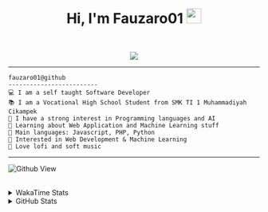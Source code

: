 <h1 align="center">
Hi, I'm Fauzaro01
  <img src="https://media.giphy.com/media/hvRJCLFzcasrR4ia7z/giphy.gif" width="30"></h1>
<br/>

<p align="center">
  <a href="https://github.com/DenverCoder1/readme-typing-svg">
    <img src="https://readme-typing-svg.herokuapp.com?lines=Chill%20and%20Coding;Full+Stack+Web+Developer;Student;Software%20Develover;Always%20learning%20new%20things&center=true&width=380&height=45">
  </a>
</p>

<hr>

```
fauzaro01@github
-------------------------
💻 I am a self taught Software Developer
📚 I am a Vocational High School Student from SMK TI 1 Muhammadiyah Cikampek
📝 I have a strong interest in Programming languages and AI
🌱 Learning about Web Application and Machine Learning stuff
🌟 Main languages: Javascript, PHP, Python
🚩 Interested in Web Development & Machine Learning
🎵 Love lofi and soft music 
```

<hr>

![Github View](https://komarev.com/ghpvc/?username=fauzaro01&style=flat-square)
<br><br>
<details>
  <summary>
     WakaTime Stats
  </summary>
  <br>
  <!--START_SECTION:waka-->

```txt
From: 10 September 2021 - To: 30 May 2025

Total Time: 864 hrs 21 mins

JavaScript          268 hrs 16 mins ███████▓░░░░░░░░░░░░░░░░░   31.04 %
PHP                 176 hrs 44 mins █████░░░░░░░░░░░░░░░░░░░░   20.45 %
HTML                104 hrs 12 mins ███░░░░░░░░░░░░░░░░░░░░░░   12.06 %
Blade Template      84 hrs 49 mins  ██▒░░░░░░░░░░░░░░░░░░░░░░   09.81 %
EJS                 56 hrs 49 mins  █▓░░░░░░░░░░░░░░░░░░░░░░░   06.57 %
Java                41 hrs 50 mins  █▒░░░░░░░░░░░░░░░░░░░░░░░   04.84 %
CSS                 34 hrs 24 mins  █░░░░░░░░░░░░░░░░░░░░░░░░   03.98 %
JSON                31 hrs 17 mins  █░░░░░░░░░░░░░░░░░░░░░░░░   03.62 %
Python              13 hrs 52 mins  ▒░░░░░░░░░░░░░░░░░░░░░░░░   01.60 %
Other               6 hrs 35 mins   ▒░░░░░░░░░░░░░░░░░░░░░░░░   00.76 %
```

<!--END_SECTION:waka-->
</details>
<details>
  <summary>
    GitHub Stats
  </summary>
  <br>
  <div align="center">
    <img src="https://github-readme-stats.vercel.app/api?username=Fauzaro01&show_icons=true&theme=algolia" alt="Fauzaro01's GitHub Stats" style="margin: 20px;" />
    <img src="https://github-readme-streak-stats.herokuapp.com/?user=Fauzaro01&theme=algolia" alt="Fauzaro01's GitHub Streak" style="margin: 20px;" />
  </div>

  <div align="center">
    <img src="https://github-readme-stats.vercel.app/api?username=Fauzaro01&show_icons=true&locale=en&count_private=true&hide_rank=true&custom_title=My%20GitHub%20Stats&disable_animations=true&theme=algolia" alt="Fauzaro01's Stars" style="margin: 20px;" />
    <img src="https://github-readme-stats.vercel.app/api/top-langs/?username=Fauzaro01&langs_count=8&theme=algolia&layout=compact" alt="Top Languages" style="margin: 20px;" />
  </div>
</details>
